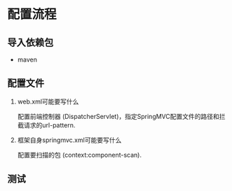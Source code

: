 # 配置流程

## 导入依赖包

- maven

## 配置文件

1. web.xml可能要写什么

   配置前端控制器 (DispatcherServlet)，指定SpringMVC配置文件的路径和拦截请求的url-pattern.

2. 框架自身springmvc.xml可能要写什么

   配置要扫描的包 (context:component-scan).

## 测试